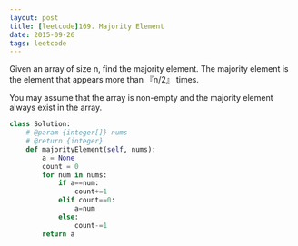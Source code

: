 ```yaml
---
layout: post
title: [leetcode]169. Majority Element
date: 2015-09-26
tags: leetcode
---
```


Given an array of size n, find the majority element. The majority element is the element that appears more than  『n/2』 times.

You may assume that the array is non-empty and the majority element always exist in the array.

```python
class Solution:
    # @param {integer[]} nums
    # @return {integer}
    def majorityElement(self, nums):
        a = None
        count = 0
        for num in nums:
            if a==num:
                count+=1
            elif count==0:
                a=num
            else:
                count-=1
        return a
```
